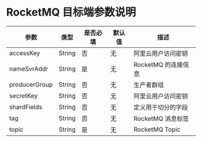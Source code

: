 # RocketMQ 目标端参数说明

|      参数       |   类型   | 是否必填 | 默认值 |       描述       |
|---------------|--------|------|-----|----------------|
| accessKey     | String | 否    | 无   | 阿里云用户访问密钥      |
| nameSvrAddr   | String | 是    | 无   | RocketMQ 的连接信息 |
| producerGroup | String | 否    | 无   | 生产者群组          |
| secretKey     | String | 否    | 无   | 阿里云用户访问密钥      |
| shardFields   | String | 否    | 无   | 定义用于切分的字段      |
| tag           | String | 否    | 无   | RocketMQ 消息标签  |
| topic         | String | 是    | 无   | RocketMQ Topic |
